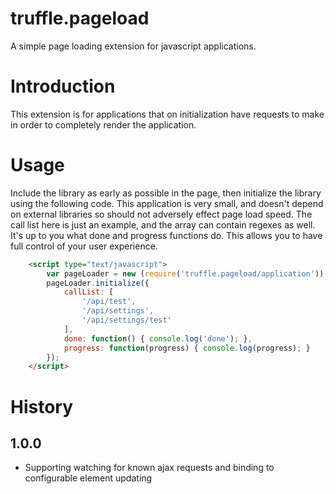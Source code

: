 # truffle.pageload

A simple page loading extension for javascript applications.

# Introduction

This extension is for applications that on initialization have requests to make in order to completely render the application.

# Usage

Include the library as early as possible in the page, then initialize the library using the following code. This application is very small, and doesn't depend on external libraries so should not adversely effect page load speed. The call list here is just an example, and the array can contain regexes as well. It's up to you what done and progress functions do. This allows you to have full control of your user experience.

```html
	<script type="text/javascript">
		var pageLoader = new (require('truffle.pageload/application'));
		pageLoader.initialize({
			callList: [
				'/api/test',
				'/api/settings',
				'/api/settings/test'
			],
			done: function() { console.log('done'); },
			progress: function(progress) { console.log(progress); }
		});
	</script>
```

# History

## 1.0.0
* Supporting watching for known ajax requests and binding to configurable element updating

